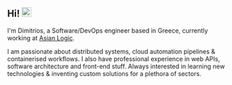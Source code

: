 ## Hi! <img src="https://raw.githubusercontent.com/MartinHeinz/MartinHeinz/master/wave.gif" width="22px">

I'm Dimitrios, a Software/DevOps engineer based in Greece, currently working at [Asian Logic](https://asianlogic.com/).

I am passionate about distributed systems, cloud automation pipelines & containerised workflows. I also have professional experience in web APIs, software architecture and front-end stuff. Always interested in learning new technologies & inventing custom solutions for a plethora of sectors. 
